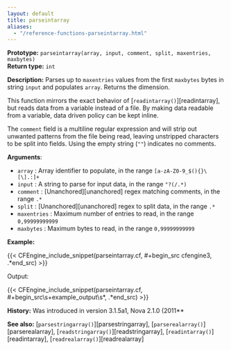 ```yaml
---
layout: default
title: parseintarray
aliases:
  - "/reference-functions-parseintarray.html"
---
```


**Prototype:** `parseintarray(array, input, comment, split, maxentries, maxbytes)`<br>
**Return type:** `int`

**Description:** Parses up to `maxentries` values from the first `maxbytes`
bytes in string `input` and populates `array`. Returns the dimension.

This function mirrors the exact behavior of
[`readintarray()`][readintarray], but reads data from a variable
instead of a file. By making data readable from a variable, data driven
policy can be kept inline.

The `comment` field is a multiline regular expression and will strip out
unwanted patterns from the file being read, leaving unstripped characters to be
split into fields. Using the empty string (`""`) indicates no comments.

**Arguments**:

- `array` : Array identifier to populate, in the range `[a-zA-Z0-9_$(){}\[\].:]+`
- `input` : A string to parse for input data, in the range `"?(/.*)`
- `comment` : [Unanchored][unanchored] regex matching comments, in the range `.*`
- `split` : [Unanchored][unanchored] regex to split data, in the range `.*`
- `maxentries` : Maximum number of entries to read, in the range
  `0,99999999999`
- `maxbytes` : Maximum bytes to read, in the range `0,99999999999`

**Example:**

{{< CFEngine_include_snippet(parseintarray.cf, #\+begin_src cfengine3, .*end_src) >}}

Output:

{{< CFEngine_include_snippet(parseintarray.cf, #\+begin_src\s+example_output\s*, .*end_src) >}}

**History:** Was introduced in version 3.1.5a1, Nova 2.1.0 (2011\*\*

**See also:** [`parsestringarray()`][parsestringarray], [`parserealarray()`][parserealarray], [`readstringarray()`][readstringarray], [`readintarray()`][readintarray], [`readrealarray()`][readrealarray]
